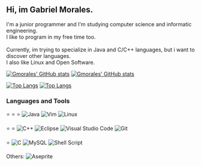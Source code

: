 ## Hi, im Gabriel Morales.

I'm a junior programmer and I'm studying computer science and informatic engineering.
<br/>
I like to program in my free time too. 
<br/><br/>
Currently, im trying to specialize in Java and C/C++ languages, but i want to discover other languages.
<br/>
I also like Linux and Open Software.  

<!--Temas : great-gatsby, transparent-->
<!--github-readme-stats-ruby-one-->
[![Gmorales' GitHub stats](https://github-readme-stats.vercel.app/api?username=gmorales08&count_private=true&show_icons=true&theme=transparent#gh-dark-mode-only)](https://github.com/gmorales08/gmorales08#gh-dark-mode-only)
[![Gmorales' GitHub stats](https://github-readme-stats.vercel.app/api?username=gmorales08&count_private=true&show_icons=true&theme=transparent#gh-light-mode-only)](https://github.com/gmorales08/gmorales08#gh-light-mode-only)

[![Top Langs](https://github-readme-stats.vercel.app/api/top-langs/?username=gmorales08&layout=compact&langs_count=6&exclude_repo=Universidad&theme=transparent#gh-dark-mode-only)](https://github.com/gmorales08/gmorales08#gh-dark-mode-only)
[![Top Langs](https://github-readme-stats.vercel.app/api/top-langs/?username=gmorales08&layout=compact&langs_count=6&exclude_repo=Universidad&theme=transparent#gh-light-mode-only)](https://github.com/gmorales08/gmorales08#gh-light-mode-only)

### Languages and Tools

:star: :star: :star: 
![Java](https://img.shields.io/badge/java-%23ED8B00.svg?style=for-the-badge&logo=java&logoColor=white)
![Vim](https://img.shields.io/badge/VIM-%2311AB00.svg?style=for-the-badge&logo=vim&logoColor=white)
![Linux](https://img.shields.io/badge/Linux-FCC624?style=for-the-badge&logo=linux&logoColor=black)

:star: :star: 
![C++](https://img.shields.io/badge/c++-%2300599C.svg?style=for-the-badge&logo=c%2B%2B&logoColor=white)
![Eclipse](https://img.shields.io/badge/Eclipse-FE7A16.svg?style=for-the-badge&logo=Eclipse&logoColor=white)
![Visual Studio Code](https://img.shields.io/badge/Visual%20Studio%20Code-0078d7.svg?style=for-the-badge&logo=visual-studio-code&logoColor=white)
![Git](https://img.shields.io/badge/git-%23F05033.svg?style=for-the-badge&logo=git&logoColor=white)

:star:
![C](https://img.shields.io/badge/c-%2300599C.svg?style=for-the-badge&logo=c&logoColor=white)
![MySQL](https://img.shields.io/badge/mysql-%2300f.svg?style=for-the-badge&logo=mysql&logoColor=white)
![Shell Script](https://img.shields.io/badge/shell_script-%23121011.svg?style=for-the-badge&logo=gnu-bash&logoColor=white)

Others: 
![Aseprite](https://img.shields.io/badge/Aseprite-FFFFFF?style=for-the-badge&logo=Aseprite&logoColor=#7D929E)
